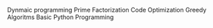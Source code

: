 Dynmaic programming
Prime Factorization
Code Optimization
Greedy Algoritms
Basic Python Programming
